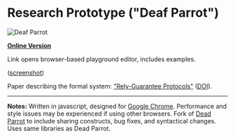 # Research Prototype ("Deaf Parrot") #
![Deaf Parrot](http://fmilitao.github.io/deaf-parrot/df.png)


**[Online Version](http://fmilitao.github.io/deaf-parrot/prototype/editor.html)**

Link opens browser-based playground editor, includes examples.



([screenshot](http://fmilitao.github.io/deaf-parrot/screenshot.png))

Paper describing the formal system: ["Rely-Guarantee Protocols"](http://www.cs.cmu.edu/~foliveir/papers/ecoop14-paper.pdf) ([DOI](http://dx.doi.org/10.1007/978-3-662-44202-9_14)).

---

**Notes:** Written in javascript, designed for [Google Chrome](http://chrome.google.com). Performance and style issues may be experienced if using other browsers. Fork of [Dead Parrot](https://github.com/fmilitao/dead-parrot) to include sharing constructs, bug fixes, and syntactical changes. Uses same libraries as Dead Parrot.
